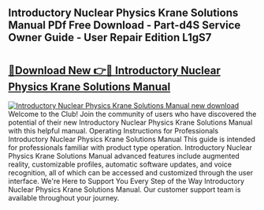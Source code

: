 ## Introductory Nuclear Physics Krane Solutions Manual PDf Free Download - Part-d4S Service Owner Guide - User Repair Edition L1gS7

# <h2><a href="http://bc11672.oget.top/?id=Introductory+Nuclear+Physics+Krane+Solutions+Manual">🔗Download New 👉🔴 Introductory Nuclear Physics Krane Solutions Manual</a></h2>

[![Introductory Nuclear Physics Krane Solutions Manual new download](https://i.imgur.com/5g1atiW.png)](http://bc11672.oget.top/?id=Introductory+Nuclear+Physics+Krane+Solutions+Manual)
Welcome to the Club! Join the community of users who have discovered the potential of their new Introductory Nuclear Physics Krane Solutions Manual with this helpful manual. Operating Instructions for Professionals Introductory Nuclear Physics Krane Solutions Manual This guide is intended for professionals familiar with product type operation. Introductory Nuclear Physics Krane Solutions Manual advanced features include augmented reality, customizable profiles, automatic software updates, and voice recognition, all of which can be accessed and customized through the user interface. We're Here to Support You Every Step of the Way Introductory Nuclear Physics Krane Solutions Manual. Our customer support team is available throughout your journey.
